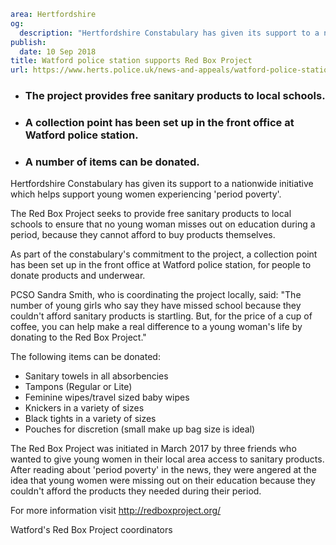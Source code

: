 ```yaml
area: Hertfordshire
og:
  description: "Hertfordshire Constabulary has given its support to a nationwide initiative which helps support young women experiencing \u2018period poverty\u2019."
publish:
  date: 10 Sep 2018
title: Watford police station supports Red Box Project
url: https://www.herts.police.uk/news-and-appeals/watford-police-station-supports-red-box-project1754c
```

* ### The project provides free sanitary products to local schools.

 * ### A collection point has been set up in the front office at Watford police station.

 * ### A number of items can be donated.

Hertfordshire Constabulary has given its support to a nationwide initiative which helps support young women experiencing 'period poverty'.

The Red Box Project seeks to provide free sanitary products to local schools to ensure that no young woman misses out on education during a period, because they cannot afford to buy products themselves.

As part of the constabulary's commitment to the project, a collection point has been set up in the front office at Watford police station, for people to donate products and underwear.

PCSO Sandra Smith, who is coordinating the project locally, said: "The number of young girls who say they have missed school because they couldn't afford sanitary products is startling. But, for the price of a cup of coffee, you can help make a real difference to a young woman's life by donating to the Red Box Project."

The following items can be donated:

 * Sanitary towels in all absorbencies
 * Tampons (Regular or Lite)
 * Feminine wipes/travel sized baby wipes
 * Knickers in a variety of sizes
 * Black tights in a variety of sizes
 * Pouches for discretion (small make up bag size is ideal)

The Red Box Project was initiated in March 2017 by three friends who wanted to give young women in their local area access to sanitary products. After reading about 'period poverty' in the news, they were angered at the idea that young women were missing out on their education because they couldn't afford the products they needed during their period.

For more information visit http://redboxproject.org/

Watford's Red Box Project coordinators
